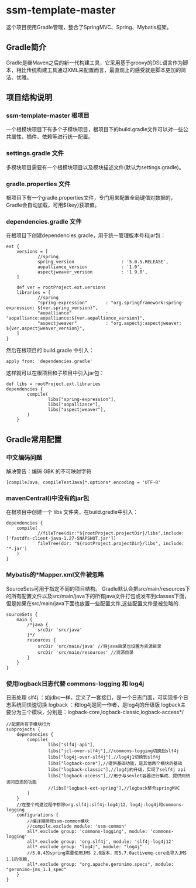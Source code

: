 # ssm-template-master
这个项目使用Gradle管理，整合了SpringMVC、Spring、Mybatis框架。

## Gradle简介

Gradle是继Maven之后的新一代构建工具，它采用基于groovy的DSL语言作为脚本，相比传统构建工具通过XML来配置而言，最直观上的感受就是脚本更加的简洁、优雅。

## 项目结构说明

### ssm-template-master 根项目

一个根模块项目下有多个子模块项目，根项目下的build.gradle文件可以对一些公共属性、插件、依赖等进行统一配置。

### settings.gradle 文件

多模块项目需要有一个根模块项目以及模块描述文件(默认为settings.gradle)。

### gradle.properties 文件

根项目下有一个gradle.properties文件，专门用来配置全局键值对数据的，Gradle会自动加载，可用${key}获取值。

### dependencies.gradle 文件

在根项目下创建dependencies.gradle，用于统一管理版本号和jar包：

```
ext {
    versions = [
            //spring
            spring_version                  : '5.0.5.RELEASE',
            aopalliance_version             : '1.0',
            aspectjweaver_version           : '1.9.0',
    ]
    
    def ver = rootProject.ext.versions
    libraries = [
            //spring
            "spring-expression"       : "org.springframework:spring-expression: ${ver.spring_version}",
            "aopalliance"             : "aopalliance:aopalliance:${ver.aopalliance_version}",
            "aspectjweaver"           : "org.aspectj:aspectjweaver: ${ver.aspectjweaver_version}",
    ]
}
```
然后在根项目的 build.gradle 中引入：
```
apply from: 'dependencies.gradle'
```
这样就可以在根项目和子项目中引入jar包：
```
def libs = rootProject.ext.libraries
dependencies {
        compile(
                libs["spring-expression"],
                libs["aopalliance"],
                libs["aspectjweaver"],
        )
    }
```

## Gradle常用配置

### 中文编码问题

解决警告：编码 GBK 的不可映射字符
```
[compileJava, compileTestJava]*.options*.encoding = 'UTF-8'
```
### mavenCentral()中没有的jar包
在根项目中创建一个 libs 文件夹，在build.gradle中引入：
```
dependencies {
    compile(
            //fileTree(dir:"${rootProject.projectDir}/libs",include:['fastdfs-client-java-1.27-SNAPSHOT.jar'])
            fileTree(dir: "${rootProject.projectDir}/libs", include: '*.jar')
    )
}

```

### Mybatis的*Mapper.xml文件被忽略

SourceSets可用于指定不同的项目结构。
Gradle默认会把src/main/resources下的所有配置文件以及src/main/java下的所有java文件打包或发布到classes下面，
但是如果在src/main/java下面也放置一些配置文件,这些配置文件是被忽略的.
```
sourceSets {
    main {
        /*java {
            srcDir 'src/java'
        }*/
        resources {
            srcDir 'src/main/java' //将java目录也设置为资源目录
            srcDir 'src/main/resources' //资源目录
        }
    }
}

```

### 使用logback日志代替 commons-logging 和 log4j 

日志处理
slf4j ：如jdbc一样，定义了一套接口，是一个日志门面，可实现多个日志系统间快速切换
logback ：和log4j是同一作者，是log4j的升级版
logback主要分为三个模块，分别是：logback-core,logback-classic,logback-access*/
```
//配置所有子模块行为
subprojects {
    dependencies {
        compile(
                libs["slf4j-api"],
                libs["jcl-over-slf4j"],//commons-logging切换到slf4j
                libs["log4j-over-slf4j"],//log4j1切换到slf4j
                libs["logback-core"],//提供基础功能，是其他两个模块的基础
                libs["logback-classic"],//log4j的升级，实现了self4j api
                libs["logback-access"],//用于与sevlet容器进行集成、提供网络访问日志的功能
                //libs["logback-ext-spring"],//logback整合springMVC
        )
    }
    //在整个构建过程中排除org.slf4j:slf4j-log4j12、log4j:log4j和commons-logging
    configurations {
        //编译期排除ssm-common模块
        //compile.exclude module: 'ssm-common'
        all*.exclude group: 'commons-logging', module: 'commons-logging'
        all*.exclude group: 'org.slf4j', module: 'slf4j-log4j12'
        all*.exclude group: "log4j", module: "log4j"
        //5.0.4的spring需要使用JMS 2.0版本，而5.7.0activemq-core会导入JMS 1.1的依赖,
        all*.exclude group: "org.apache.geronimo.specs", module: "geronimo-jms_1.1_spec"
    }
}

```
